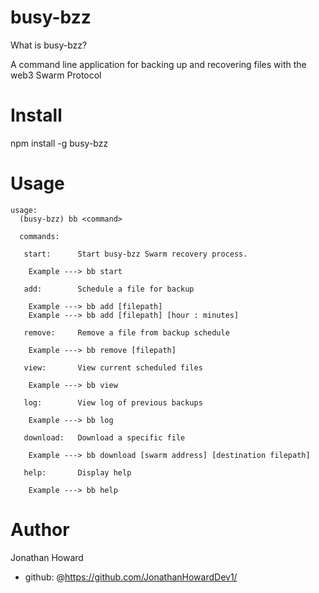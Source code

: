 # busy-bzz

What is busy-bzz? 

A command line application for backing up and recovering files with the web3 Swarm Protocol 

# Install


npm install -g busy-bzz

# Usage 

    usage:
      (busy-bzz) bb <command>

      commands:

       start:      Start busy-bzz Swarm recovery process.

        Example ---> bb start

       add:        Schedule a file for backup

        Example ---> bb add [filepath]
        Example ---> bb add [filepath] [hour : minutes]

       remove:     Remove a file from backup schedule

        Example ---> bb remove [filepath]

       view:       View current scheduled files

        Example ---> bb view

       log:        View log of previous backups

        Example ---> bb log

       download:   Download a specific file

        Example ---> bb download [swarm address] [destination filepath]

       help:       Display help

        Example ---> bb help


# Author
Jonathan Howard
* github: @https://github.com/JonathanHowardDev1/

